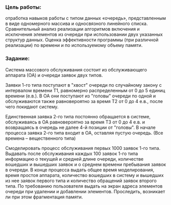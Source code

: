 
### Цель работы: 
отработка навыков работы с типом данных «очередь», представленным в виде одномерного массива и односвязного линейного списка. Сравнительный анализ реализации алгоритмов включения и исключения элементов из очереди при использовании двух указанных структур данных. Оценка эффективности программы (при различной реализации) по времени и по используемому объему памяти.



### Задание: 
Система массового обслуживания состоит из обслуживающего аппарата (ОА) и очереди заявок двух типов. 

Заявки 1-го типа поступают в "хвост" очереди по случайному закону с интервалом времени Т1, равномерно распределенным от 0 до 5 единиц времени (е.в.). В ОА они поступают из "головы" очереди по одной и обслуживаются также равновероятно за время Т2 от 0 до 4 е.в., после чего покидают систему. 

Единственная заявка 2-го типа постоянно обращается в системе, обслуживаясь в ОА равновероятно за время Т3 от 0 до 4 е.в. и возвращаясь в очередь не далее 4-й позиции от "головы". В начале процесса заявка 2-го типа входит в ОА, оставляя пустую очередь. (Все времена – вещественного типа)

Смоделировать процесс обслуживания первых 1000 заявок 1-го типа. Выдавать после обслуживания каждых 100 заявок 1-го типа информацию о текущей и средней длине очереди, количестве вошедших и вышедших заявок и о среднем времени пребывания заявок в очереди. В конце процесса выдать общее время моделирования, время простоя аппарата, количество вошедших в систему и вышедших из нее заявок первого типа и количество обращений заявок второго типа. По требованию пользователя выдать на экран адреса элементов очереди при удалении и добавлении элементов. Проследить, возникает ли при этом фрагментация памяти.
